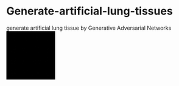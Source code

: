 # Generate-artificial-lung-tissues
generate artificial lung tissue by Generative Adversarial Networks
![Alt Text](https://github.com/ahasanpour/Generate-artificial-lung-tissues/blob/master/out16.gif)
